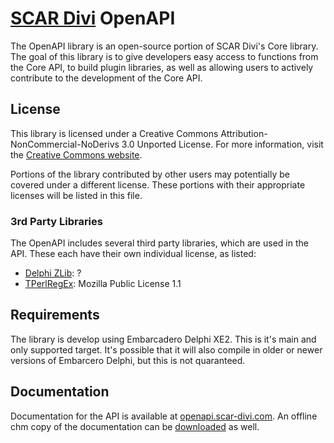 # [SCAR Divi](http://www.scar-divi.com) OpenAPI

The OpenAPI library is an open-source portion of SCAR Divi's Core library. The goal of this library is to
give developers easy access to functions from the Core API, to build plugin libraries, as well as allowing
users to actively contribute to the development of the Core API.

## License

This library is licensed under a Creative Commons Attribution-NonCommercial-NoDerivs 3.0 Unported License.
For more information, visit the [Creative Commons website](http://creativecommons.org/licenses/by-nc-nd/3.0/).

Portions of the library contributed by other users may potentially be covered under a different license.
These portions with their appropriate licenses will be listed in this file.

### 3rd Party Libraries

The OpenAPI includes several third party libraries, which are used in the API. These each have their own
individual license, as listed:

* [Delphi ZLib](http://www.base2ti.com/?id=delphi.zlib): ?
* [TPerlRegEx](http://www.regular-expressions.info/delphi.html): Mozilla Public License 1.1

## Requirements

The library is develop using Embarcadero Delphi XE2. This is it's main and only supported target. It's
possible that it will also compile in older or newer versions of Embarcero Delphi, but this is not
quaranteed.

## Documentation

Documentation for the API is available at [openapi.scar-divi.com](http://openapi.scar-divi.com/).
An offline chm copy of the documentation can be [downloaded](http://openapi.scar-divi.com/OpenAPI.chm) as
well.
